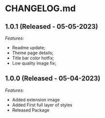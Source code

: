 # CHANGELOG.md

## 1.0.1 (Released - 05-05-2023)

_Features:_

- Readme update;
- Theme page details;
- Title bar color hotfix;
- Low quality image fix;

## 1.0.0 (Released - 05-04-2023)

_Features:_

- Added extension image
- Added First full layer of styles
- Released Package
